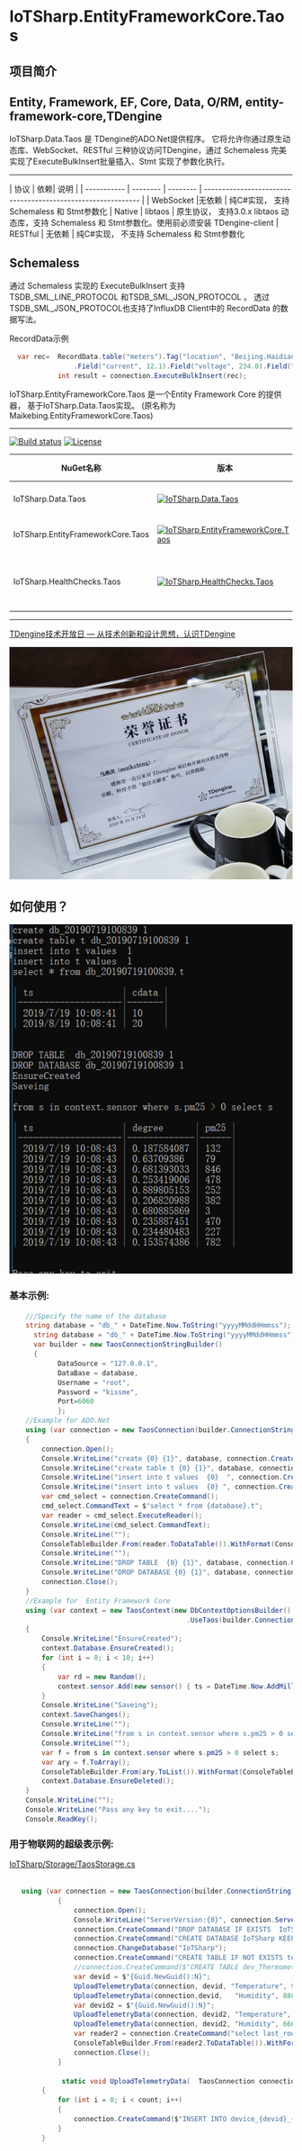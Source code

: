 # IoTSharp.EntityFrameworkCore.Taos

## 项目简介


Entity, Framework, EF, Core, Data, O/RM, entity-framework-core,TDengine
--

IoTSharp.Data.Taos  是 TDengine的ADO.Net提供程序。 它将允许你通过原生动态库、WebSocket、RESTful 三种协议访问TDengine，通过 Schemaless 完美实现了ExecuteBulkInsert批量插入、Stmt 实现了参数化执行。

---


| 协议    | 依赖| 说明                                                     |
| ----------- | --------  | --------  | ------------------------------------------------------------ |
| WebSocket |无依赖 | 纯C#实现， 支持 Schemaless 和 Stmt参数化
| Native | libtaos | 原生协议， 支持3.0.x  libtaos 动态库，支持 Schemaless 和 Stmt参数化。使用前必须安装 TDengine-client 
| RESTful | 无依赖 |   纯C#实现， 不支持  Schemaless 和 Stmt参数化



## Schemaless 

通过 Schemaless 实现的 ExecuteBulkInsert  支持 TSDB_SML_LINE_PROTOCOL 和TSDB_SML_JSON_PROTOCOL 。
透过TSDB_SML_JSON_PROTOCOL也支持了InfluxDB Client中的 RecordData 的数据写法。 

 RecordData示例
```c#
  var rec=  RecordData.table("meters").Tag("location", "Beijing.Haidian").Tag("groupid", "2").Timestamp(DateTime.Now.ToUniversalTime(), TimePrecision.Ms)
                .Field("current", 12.1).Field("voltage", 234.0).Field("phase",0.33);
            int result = connection.ExecuteBulkInsert(rec);

```


IoTSharp.EntityFrameworkCore.Taos 是一个Entity Framework Core 的提供器， 基于IoTSharp.Data.Taos实现。 
(原名称为 Maikebing.EntityFrameworkCore.Taos)

---

[![Build status](https://ci.appveyor.com/api/projects/status/8krjmvsoiilo2r10?svg=true)](https://ci.appveyor.com/project/iotsharp/entityframeworkcore-taos)
[![License](https://img.shields.io/github/license/iotsharp/EntityFrameworkCore.Taos.svg)](https://github.com/IoTSharp/EntityFrameworkCore.Taos/blob/master/LICENSE)



| NuGet名称    | 版本|下载量| 说明                                                     |
| ----------- | --------  | --------  | ------------------------------------------------------------ |
| IoTSharp.Data.Taos |[![IoTSharp.Data.Taos](https://img.shields.io/nuget/v/iotsharp.Data.Taos.svg)](https://www.nuget.org/packages/IoTSharp.Data.Taos/) |![Nuget](https://img.shields.io/nuget/dt/IoTSharp.Data.Taos) |ADO.Net Core 基础组件
| IoTSharp.EntityFrameworkCore.Taos |[![IoTSharp.EntityFrameworkCore.Taos](https://img.shields.io/nuget/v/IoTSharp.EntityFrameworkCore.Taos.svg)](https://www.nuget.org/packages/IoTSharp.EntityFrameworkCore.Taos/) |![Nuget](https://img.shields.io/nuget/dt/IoTSharp.EntityFrameworkCore.Taos)     | 供EF Core使用的组件
| IoTSharp.HealthChecks.Taos |[![IoTSharp.HealthChecks.Taos](https://img.shields.io/nuget/v/IoTSharp.HealthChecks.Taos.svg)](https://www.nuget.org/packages/IoTSharp.HealthChecks.Taos/)  |  ![Nuget](https://img.shields.io/nuget/dt/IoTSharp.HealthChecks.Taos)| 供Asp.Net Core 使用的健康检查组件


---


[TDengine技术开放日 — 从技术创新和设计思想，认识TDengine](https://live.photoplus.cn/live/pc/38916035/#/live)

![荣誉证书](docs/taos_ch_600.png)




##  如何使用？




![Example](docs/Example.png)

 ### 基本示例:

```csharp
    ///Specify the name of the database
    string database = "db_" + DateTime.Now.ToString("yyyyMMddHHmmss");
      string database = "db_" + DateTime.Now.ToString("yyyyMMddHHmmss");
      var builder = new TaosConnectionStringBuilder()
      {
            DataSource = "127.0.0.1",
            DataBase = database,
            Username = "root",
            Password = "kissme",
            Port=6060
            };
    //Example for ADO.Net 
    using (var connection = new TaosConnection(builder.ConnectionString))
    {
        connection.Open();
        Console.WriteLine("create {0} {1}", database, connection.CreateCommand($"create database {database};").ExecuteNonQuery());
        Console.WriteLine("create table t {0} {1}", database, connection.CreateCommand($"create table {database}.t (ts timestamp, cdata int);").ExecuteNonQuery());
        Console.WriteLine("insert into t values  {0}  ", connection.CreateCommand($"insert into {database}.t values ('{DateTime.Now.ToString("yyyy-MM-dd HH:mm:ss.ms")}', 10);").ExecuteNonQuery());
        Console.WriteLine("insert into t values  {0} ", connection.CreateCommand($"insert into {database}.t values ('{DateTime.Now.AddMonths(1).ToString("yyyy-MM-dd HH:mm:ss.ms")}', 20);").ExecuteNonQuery());
        var cmd_select = connection.CreateCommand();
        cmd_select.CommandText = $"select * from {database}.t";
        var reader = cmd_select.ExecuteReader();
        Console.WriteLine(cmd_select.CommandText);
        Console.WriteLine("");
        ConsoleTableBuilder.From(reader.ToDataTable()).WithFormat(ConsoleTableBuilderFormat.MarkDown).ExportAndWriteLine();
        Console.WriteLine("");
        Console.WriteLine("DROP TABLE  {0} {1}", database, connection.CreateCommand($"DROP TABLE  {database}.t;").ExecuteNonQuery());
        Console.WriteLine("DROP DATABASE {0} {1}", database, connection.CreateCommand($"DROP DATABASE   {database};").ExecuteNonQuery());
        connection.Close();
    }
    //Example for  Entity Framework Core  
    using (var context = new TaosContext(new DbContextOptionsBuilder()
                                            .UseTaos(builder.ConnectionString).Options))
    {
        Console.WriteLine("EnsureCreated");
        context.Database.EnsureCreated();
        for (int i = 0; i < 10; i++)
        {
            var rd = new Random();
            context.sensor.Add(new sensor() { ts = DateTime.Now.AddMilliseconds(i), degree = rd.NextDouble(), pm25 = rd.Next(0, 1000) });
        }
        Console.WriteLine("Saveing");
        context.SaveChanges();
        Console.WriteLine("");
        Console.WriteLine("from s in context.sensor where s.pm25 > 0 select s ");
        Console.WriteLine("");
        var f = from s in context.sensor where s.pm25 > 0 select s;
        var ary = f.ToArray();
        ConsoleTableBuilder.From(ary.ToList()).WithFormat(ConsoleTableBuilderFormat.MarkDown).ExportAndWriteLine();
        context.Database.EnsureDeleted();
    }
    Console.WriteLine("");
    Console.WriteLine("Pass any key to exit....");
    Console.ReadKey();
```


### 用于物联网的超级表示例:

[IoTSharp/Storage/TaosStorage.cs](https://github.com/IoTSharp/IoTSharp/blob/master/IoTSharp/Storage/TaosStorage.cs)

```c#

   using (var connection = new TaosConnection(builder.ConnectionString))
            {
                connection.Open();
                Console.WriteLine("ServerVersion:{0}", connection.ServerVersion);
                connection.CreateCommand("DROP DATABASE IF EXISTS  IoTSharp").ExecuteNonQuery();
                connection.CreateCommand("CREATE DATABASE IoTSharp KEEP 365 DAYS 10 BLOCKS 4;").ExecuteNonQuery();
                connection.ChangeDatabase("IoTSharp");
                connection.CreateCommand("CREATE TABLE IF NOT EXISTS telemetrydata  (ts timestamp,value_type  tinyint, value_boolean bool, value_string binary(10240), value_long bigint,value_datetime timestamp,value_double double)   TAGS (deviceid binary(32),keyname binary(64));").ExecuteNonQuery();
                //connection.CreateCommand($"CREATE TABLE dev_Thermometer USING telemetrydata TAGS (\"Temperature\")").ExecuteNonQuery();
                var devid = $"{Guid.NewGuid():N}";
                UploadTelemetryData(connection, devid, "Temperature", 999);
                UploadTelemetryData(connection,devid,   "Humidity", 888);
                var devid2 = $"{Guid.NewGuid():N}";
                UploadTelemetryData(connection, devid2, "Temperature", 777);
                UploadTelemetryData(connection, devid2, "Humidity", 666);
                var reader2 = connection.CreateCommand("select last_row(*) from telemetrydata group by deviceid,keyname ;").ExecuteReader();
                ConsoleTableBuilder.From(reader2.ToDataTable()).WithFormat(ConsoleTableBuilderFormat.Default).ExportAndWriteLine();
                connection.Close();
            }
            
             static void UploadTelemetryData(  TaosConnection connection, string devid, string keyname, int count)
        {
            for (int i = 0; i < count; i++)
            {
                connection.CreateCommand($"INSERT INTO device_{devid}_{keyname} USING telemetrydata TAGS(\"{devid}\",\"{keyname}\")  (ts,value_type,value_long) values (now,2,{i});").ExecuteNonQuery();
            }
        }
        
```

